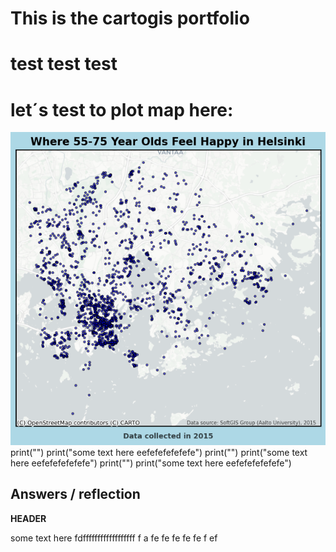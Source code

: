 # This is the cartogis portfolio
#  test test test
# let´s test to plot map here:
![Plot](MyMap_happypoints/happy_places_map.png)
print("")
print("some text here eefefefefefefe")
print("")
print("some text here eefefefefefefe")
print("")
print("some text here eefefefefefefe")

## Answers / reflection

<strong> HEADER </strong>

some text here fdffffffffffffffffff f a fe fe fe fe fe f ef




